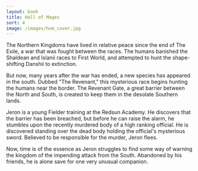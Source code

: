 ```yaml
---
layout: book
title: Hall of Mages
sort: 4
image: /images/hom_cover.jpg
---
```

The Northern Kingdoms have lived in relative peace since the end of The Exile, a war that was fought between the races. The humans banished the Shaldean and Islanii races to First World, and attempted to hunt the shape-shifting Danshii to extinction.
<!--more-->
But now, many years after the war has ended, a new species has appeared in the south. Dubbed "The Revenant," this mysterious race begins hunting the humans near the border. The Revenant Gate, a great barrier between the North and South, is created to keep them in the desolate Southern lands.

Jeron is a young Fielder training at the Redsun Academy. He discovers that the barrier has been breached, but before he can raise the alarm, he stumbles upon the recently murdered body of a high ranking official. He is discovered standing over the dead body holding the official's mysterious sword. Believed to be responsible for the murder, Jeron flees.

Now, time is of the essence as Jeron struggles to find some way of warning the kingdom of the impending attack from the South. Abandoned by his friends, he is alone save for one very unusual companion.